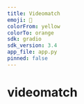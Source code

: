 ```yaml
---
title: Videomatch
emoji: 🎥
colorFrom: yellow
colorTo: orange
sdk: gradio
sdk_version: 3.4
app_file: app.py
pinned: false
---
```


# videomatch